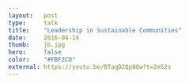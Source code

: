 ```yaml
---
layout:   post
type:     talk
title:    "Leadership in Sustainable Communities"
date:     2016-04-14
thumb:    jb.jpg
hero:     false
color:    "#FBF2CD"
external: https://youtu.be/BTaqD2Qp8Qw?t=2m52s
---
```

